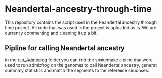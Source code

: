 # Neandertal-ancestry-through-time
This repository contains the script used in the Neandertal ancestry through time project. All code that was used in the project is uploaded as is. We are currently commenting and cleaning it up a bit.

## Pipline for calling Neandertal ancestry
In the [run_Admixfrog](https://github.com/LeonardoIasi/Neandertal-ancestry-through-time/edit/main/run_Admixfrog) folder you can find the snakemake pipline that were used to run admixfrog on the genomes to call Neandertal ancestry, generat summary statistics and match the segments to the reference seuqnces. 
